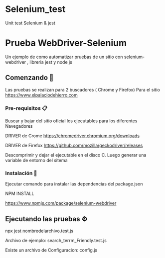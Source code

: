 # Selenium_test
Unit test Selenium &amp; jest
# Prueba WebDriver-Selenium

Un ejemplo de como automatizar pruebas de un sitio con selenium-webdriver , libreria jest y node js

## Comenzando 🚀

Las pruebas se realizan para 2 buscadores ( Chrome y Firefox)
Para el sitio https://www.elpalaciodehierro.com


### Pre-requisitos 📋

Buscar y bajar del sitio oficial los ejecutables para los diferentes Navegadores

DRIVER de Crome
https://chromedriver.chromium.org/downloads

DRIVER de Firefox 
https://github.com/mozilla/geckodriver/releases

Descomprimir y dejar el ejecutable en el disco C. Luego generar una variable de entorno del sitema

### Instalación 🔧
Ejecutar comando para instalar las dependencias del package.json

NPM INSTALL

https://www.npmjs.com/package/selenium-webdriver


## Ejecutando las pruebas ⚙️

npx jest nombredelarchivo.test.js

Archivo de ejemplo: search_terrm_Friendly.test.js

Existe un archivo de Configuracion: config.js

